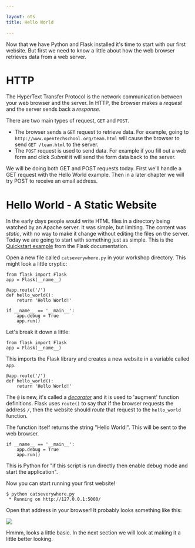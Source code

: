 ```yaml
---

layout: ots
title: Hello World

---
```


Now that we have Python and Flask installed it's time to start with our first website. But first we need to know a little about how the web browser retrieves data from a web server.

# HTTP

The HyperText Transfer Protocol is the network communication between your web browser and the server. In HTTP, the browser makes a _request_ and the server sends back a _response_.

There are two main types of request, `GET` and `POST`.

* The browser sends a `GET` request to retrieve data. For example, going to `http://www.opentechschool.org/team.html` will cause the browser to send `GET /team.html` to the server.
* The `POST` request is used to send data. For example if you fill out a web form and click _Submit_ it will send the form data back to the server.

We will be doing both GET and POST requests today. First we'll handle a GET request with the Hello World example. Then in a later chapter we will try POST to receive an email address.

# Hello World - A Static Website

In the early days people would write HTML files in a directory being watched by an Apache server. It was simple, but limiting. The content was _static_, with no way to make it change without editing the files on the server. Today we are going to start with something just as simple. This is the [Quickstart example](http://flask.pocoo.org/docs/quickstart/) from the Flask documentation.

Open a new file called `catseverywhere.py` in your workshop directory. This might look a little cryptic:

    from flask import Flask
    app = Flask(__name__)

    @app.route('/')
    def hello_world():
        return 'Hello World!'

    if __name__ == '__main__':
        app.debug = True        
        app.run()

Let's break it down a little:

    from flask import Flask
    app = Flask(__name__)

This imports the Flask library and creates a new website in a variable called `app`.

    @app.route('/')
    def hello_world():
        return 'Hello World!'

The `@` is new, it's called a [_decorator_](http://en.wikipedia.org/wiki/Python_syntax_and_semantics#Decorators) and it is used to 'augment' function definitions. Flask uses `route()` to say that if the browser requests the address `/`, then the website should _route_ that request to the `hello_world` function.

The function itself returns the string "Hello World!". This will be sent to the web browser.

    if __name__ == '__main__':
        app.debug = True
        app.run()

This is Python for  "if this script is run directly then enable debug mode and start the application".

Now you can start running your first website!

	$ python catseverywhere.py 
	 * Running on http://127.0.0.1:5000/

Open that address in your browser! It probably looks something like this:

![](images/hello-world.png)

Hmmm, looks a little basic. In the next section we will look at making it a little better looking.
